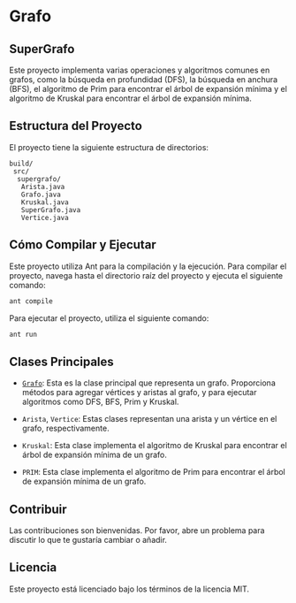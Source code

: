 # Grafo

## SuperGrafo

Este proyecto implementa varias operaciones y algoritmos comunes en grafos, como la búsqueda en profundidad (DFS), la búsqueda en anchura (BFS), el algoritmo de Prim para encontrar el árbol de expansión mínima y el algoritmo de Kruskal para encontrar el árbol de expansión mínima.

## Estructura del Proyecto

El proyecto tiene la siguiente estructura de directorios:

```
build/
 src/
  supergrafo/
   Arista.java
   Grafo.java
   Kruskal.java
   SuperGrafo.java
   Vertice.java
```

## Cómo Compilar y Ejecutar

Este proyecto utiliza Ant para la compilación y la ejecución. Para compilar el proyecto, navega hasta el directorio raíz del proyecto y ejecuta el siguiente comando:

```sh
ant compile
```

Para ejecutar el proyecto, utiliza el siguiente comando:

```sh
ant run
```

## Clases Principales

- [`Grafo`](command:_github.copilot.openSymbolInFile?%5B%22src%2Fsupergrafo%2FGrafo.java%22%2C%22Grafo%22%5D "src/supergrafo/Grafo.java"): Esta es la clase principal que representa un grafo. Proporciona métodos para agregar vértices y aristas al grafo, y para ejecutar algoritmos como DFS, BFS, Prim y Kruskal.

- `Arista`, `Vertice`: Estas clases representan una arista y un vértice en el grafo, respectivamente.

- `Kruskal`: Esta clase implementa el algoritmo de Kruskal para encontrar el árbol de expansión mínima de un grafo.

- `PRIM`: Esta clase implementa el algoritmo de Prim para encontrar el árbol de expansión mínima de un grafo.

## Contribuir

Las contribuciones son bienvenidas. Por favor, abre un problema para discutir lo que te gustaría cambiar o añadir.

## Licencia

Este proyecto está licenciado bajo los términos de la licencia MIT.
